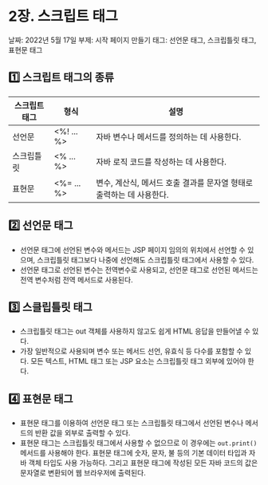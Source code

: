 # 2장. 스크립트 태그

날짜: 2022년 5월 17일
부제: 시작 페이지 만들기
태그: 선언문 태그, 스크립틀릿 태그, 표현문 태그

## 1️⃣ 스크립트 태그의 종류

| 스크립트 태그 | 형식 | 설명 |
| --- | --- | --- |
| 선언문 | <%! ... %> | 자바 변수나 메서드를 정의하는 데 사용한다. |
| 스크립틀릿 | <% ... %> | 자바 로직 코드를 작성하는 데 사용한다. |
| 표현문 | <%= ... %> | 변수, 계산식, 메서드 호출 결과를 문자열 형태로 출력하는 데 사용한다. |

## 2️⃣ 선언문 태그

- 선언문 태그에 선언된 변수와 메서드는 JSP 페이지 임의의 위치에서 선언할 수 있으며, 스크립틀릿 태그보다 나중에 선언해도 스크립틀릿 태그에서 사용할 수 있다.
- 선언문 태그로 선언된 변수는 전역변수로 사용되고, 선언문 태그로 선언된 메서드는 전역 변수처럼 전역 메서드로 사용된다.

## 3️⃣ 스클립틀릿 태그

- 스크립틀릿 태그는 out 객체를 사용하지 않고도 쉽게 HTML 응답을 만들어낼 수 있다.
- 가장 일반적으로 사용되며 변수 또는 메서드 선언, 유효식 등 다수를 포함할 수 있다.
모든 텍스트, HTML 태그 또는 JSP 요소는 스크립틀릿 태그 외부에 있어야 한다.

## 4️⃣ 표현문 태그

- 표현문 태그를 이용하여 선언문 태그 또는 스크립틀릿 태그에서 선언된 변수나 메서드의 반환 값을 외부로 출력할 수 있다.
- 표현문 태그는 스크립틀릿 태그에서 사용할 수 없으므로 이 경우에는 `out.print()` 메서드를 사용해야 한다. 표현문 태그에 숫자, 문자, 불 등의 기본 데이터 타입과 자바 객체 타입도 사용 가능하다. 그리고 표현문 태그에 작성된 모든 자바 코드의 값은 문자열로 변환되어 웹 브라우저에 출력된다.